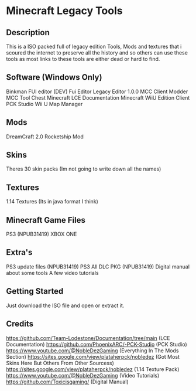 # Minecraft Legacy Tools



## Description
This is a ISO packed full of legacy edition Tools, Mods and textures that i scoured the internet to preserve all the history and so others can use these tools as most links to these tools are either dead or hard to find.
## Software (Windows Only)
Binkman
FUI editor (DEV)
Fui Editor
Legacy Editor 1.0.0
MCC Client Modder
MCC Tool Chest
Minecraft LCE Documentation
Minecraft WiiU Edition Client
PCK Studio
Wii U Map Manager
## Mods
DreamCraft 2.0
Rocketship Mod
## Skins
Theres 30 skin packs (Im not going to write down all the names)
## Textures
1.14 Textures (Its in java format I think)
## Minecraft Game Files
PS3 (NPUB31419)
XBOX ONE
## Extra's
PS3 update files (NPUB31419)
PS3 All DLC PKG (NPUB31419)
Digital manual about some tools
A few video tutorials
## Getting Started
Just download the ISO file and open or extract it.

## Credits

https://github.com/Team-Lodestone/Documentation/tree/main (LCE Documentation)
https://github.com/PhoenixARC/-PCK-Studio (PCK Studio)
https://www.youtube.com/@NobleDezGaming (Everything In The Mods Section)
https://sites.google.com/view/plataherpck/nobledez (Got Most Skins Here But Others From Other Sourcess)
https://sites.google.com/view/plataherpck/nobledez (1.14 Texture Pack)
https://www.youtube.com/@NobleDezGaming (Video Tutorials)
https://github.com/Toxicisgaming/ (Digital Manual)

